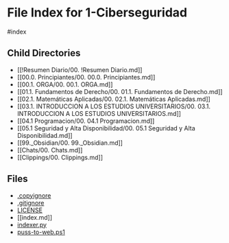 # File Index for 1-Ciberseguridad
#index

## Child Directories

- [[!Resumen Diario/00. !Resumen Diario.md]]
- [[00.0. Principiantes/00. 00.0. Principiantes.md]]
- [[00.1. ORGA/00. 00.1. ORGA.md]]
- [[01.1. Fundamentos de Derecho/00. 01.1. Fundamentos de Derecho.md]]
- [[02.1. Matemáticas Aplicadas/00. 02.1. Matemáticas Aplicadas.md]]
- [[03.1. INTRODUCCION A LOS ESTUDIOS UNIVERSITARIOS/00. 03.1. INTRODUCCION A LOS ESTUDIOS UNIVERSITARIOS.md]]
- [[04.1 Programacion/00. 04.1 Programacion.md]]
- [[05.1 Seguridad y Alta Disponibilidad/00. 05.1 Seguridad y Alta Disponibilidad.md]]
- [[99._Obsidian/00. 99._Obsidian.md]]
- [[Chats/00. Chats.md]]
- [[Clippings/00. Clippings.md]]

## Files

- [.copyignore](https://github.com/Grado-en-Gestion-de-la-Ciberseguridad/1-Ciberseguridad-web/tree/v4/content/.copyignore)
- [.gitignore](https://github.com/Grado-en-Gestion-de-la-Ciberseguridad/1-Ciberseguridad-web/tree/v4/content/.gitignore)
- [LICENSE](https://github.com/Grado-en-Gestion-de-la-Ciberseguridad/1-Ciberseguridad-web/tree/v4/content/LICENSE)
- [[index.md]]
- [indexer.py](https://github.com/Grado-en-Gestion-de-la-Ciberseguridad/1-Ciberseguridad-web/tree/v4/content/indexer.py)
- [puss-to-web.ps1](https://github.com/Grado-en-Gestion-de-la-Ciberseguridad/1-Ciberseguridad-web/tree/v4/content/puss-to-web.ps1)
